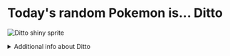 # Today's random Pokemon is... Ditto

![Ditto shiny sprite](https://raw.githubusercontent.com/PokeAPI/sprites/master/sprites/pokemon/shiny/132.png)

<details>
<summary>Additional info about Ditto</summary>

| srpite type | image |
|------|------|
| back_default | ![Ditto back_default sprite](https://raw.githubusercontent.com/PokeAPI/sprites/master/sprites/pokemon/back/132.png) |
| back_shiny | ![Ditto back_shiny sprite](https://raw.githubusercontent.com/PokeAPI/sprites/master/sprites/pokemon/back/shiny/132.png) |
| front_default | ![Ditto front_default sprite](https://raw.githubusercontent.com/PokeAPI/sprites/master/sprites/pokemon/132.png) | </details>